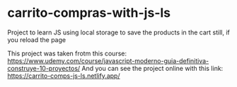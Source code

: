 # carrito-compras-with-js-ls
Project to learn JS using local storage to save the products in the cart still, if you reload the page

This project was taken frotm this course: https://www.udemy.com/course/javascript-moderno-guia-definitiva-construye-10-proyectos/
And you can see the project online with this link: https://carrito-comps-js-ls.netlify.app/
